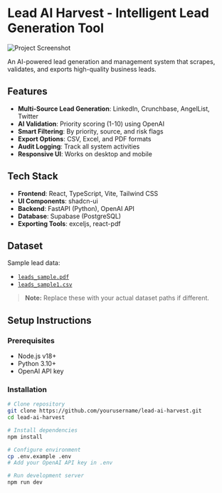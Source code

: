 # Lead AI Harvest - Intelligent Lead Generation Tool

![Project Screenshot](https://github.com/user-attachments/assets/fe5b9646-5ba8-4bb1-a14b-77b6830567f2)

An AI-powered lead generation and management system that scrapes, validates, and exports high-quality business leads.

## Features

- **Multi-Source Lead Generation**: LinkedIn, Crunchbase, AngelList, Twitter
- **AI Validation**: Priority scoring (1-10) using OpenAI
- **Smart Filtering**: By priority, source, and risk flags
- **Export Options**: CSV, Excel, and PDF formats
- **Audit Logging**: Track all system activities
- **Responsive UI**: Works on desktop and mobile

## Tech Stack

- **Frontend**: React, TypeScript, Vite, Tailwind CSS
- **UI Components**: shadcn-ui
- **Backend**: FastAPI (Python), OpenAI API
- **Database**: Supabase (PostgreSQL)
- **Exporting Tools**: exceljs, react-pdf

## Dataset

Sample lead data:
- [`leads_sample.pdf`](leads_sample.pdf)
- [`leads_sample1.csv`](leads_sample1.csv)

> **Note:** Replace these with your actual dataset paths if different.

## Setup Instructions

### Prerequisites
- Node.js v18+
- Python 3.10+
- OpenAI API key

### Installation
```bash
# Clone repository
git clone https://github.com/yourusername/lead-ai-harvest.git
cd lead-ai-harvest

# Install dependencies
npm install

# Configure environment
cp .env.example .env
# Add your OpenAI API key in .env

# Run development server
npm run dev
